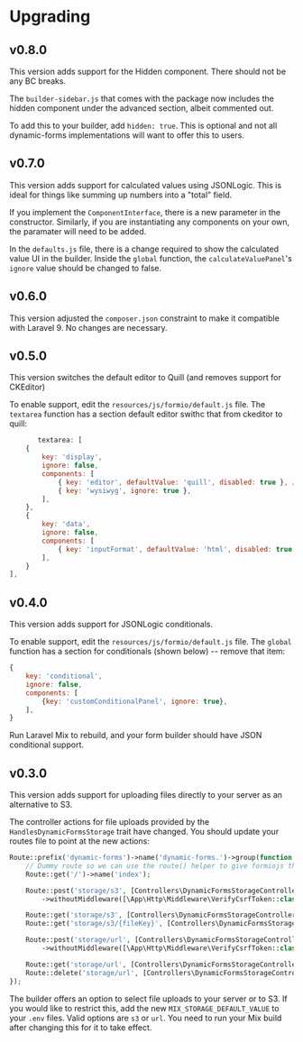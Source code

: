 # Upgrading

## v0.8.0
This version adds support for the Hidden component. There should not be any BC breaks.

The `builder-sidebar.js` that comes with the package now includes the hidden component under the advanced section, albeit commented out. 

To add this to your builder, add `hidden: true`. This is optional and not all dynamic-forms implementations will want to offer this to users.

## v0.7.0
This version adds support for calculated values using JSONLogic. This is ideal for things like summing up numbers into a "total" field.

If you implement the `ComponentInterface`, there is a new parameter in the constructor. Similarly, if you are instantiating any components on your own, the paramater will need to be added.

In the `defaults.js` file, there is a change required to show the calculated value UI in the builder. Inside the `global` function, the `calculateValuePanel`'s `ignore` value should be changed to false. 

## v0.6.0
This version adjusted the `composer.json` constraint to make it compatible with Laravel 9. No changes are necessary. 

## v0.5.0
This version switches the default editor to Quill (and removes support for CKEditor)

To enable support, edit the `resources/js/formio/default.js` file. The `textarea` function has a section default editor swithc that from ckeditor to quill:

```js
       textarea: [
    {
        key: 'display',
        ignore: false,
        components: [
            { key: 'editor', defaultValue: 'quill', disabled: true }, // do not set hidden, it won't change to ckeditor if you do that
            { key: 'wysiwyg', ignore: true },
        ],
    },
    {
        key: 'data',
        ignore: false,
        components: [
            { key: 'inputFormat', defaultValue: 'html', disabled: true },
        ],
    }
],
```


## v0.4.0
This version adds support for JSONLogic conditionals.

To enable support, edit the `resources/js/formio/default.js` file. The `global` function has a section for conditionals (shown below) -- remove that item:

```js
{
    key: 'conditional',
    ignore: false,
    components: [
        {key: 'customConditionalPanel', ignore: true},
    ],
}
```

Run Laravel Mix to rebuild, and your form builder should have JSON conditional support.

## v0.3.0
This version adds support for uploading files directly to your server as an alternative to S3.

The controller actions for file uploads provided by the `HandlesDynamicFormsStorage` trait have changed. You should update your routes file to point at the new actions:

```php
Route::prefix('dynamic-forms')->name('dynamic-forms.')->group(function () {
    // Dummy route so we can use the route() helper to give formiojs the base path for this group
    Route::get('/')->name('index');

    Route::post('storage/s3', [Controllers\DynamicFormsStorageController::class, 'storeS3'])
        ->withoutMiddleware([\App\Http\Middleware\VerifyCsrfToken::class]);

    Route::get('storage/s3', [Controllers\DynamicFormsStorageController::class, 'showS3'])->name('S3-file-download');
    Route::get('storage/s3/{fileKey}', [Controllers\DynamicFormsStorageController::class, 'showS3'])->name('S3-file-redirect');

    Route::post('storage/url', [Controllers\DynamicFormsStorageController::class, 'storeURL'])
        ->withoutMiddleware([\App\Http\Middleware\VerifyCsrfToken::class]);

    Route::get('storage/url', [Controllers\DynamicFormsStorageController::class, 'showURL'])->name('url-file-download');
    Route::delete('storage/url', [Controllers\DynamicFormsStorageController::class, 'deleteURL']);
});
```

The builder offers an option to select file uploads to your server or to S3. If you would like to restrict this, add the new `MIX_STORAGE_DEFAULT_VALUE` to your `.env` files. Valid options are `s3` or `url`. You need to run your Mix build after changing this for it to take effect.
